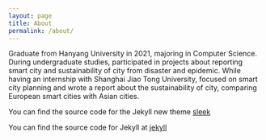 ```yaml
---
layout: page
title: About
permalink: /about/
---
```


Graduate from Hanyang University in 2021, majoring in Computer Science. During undergraduate studies, participated in projects about reporting smart city and sustainability of city from disaster and epidemic. While having an internship with Shanghai Jiao Tong University, focused on smart city planning and wrote a report about the sustainability of city, comparing European smart cities with Asian cities.

You can find the source code for the Jekyll new theme 
[sleek](https://github.com/janczizikow/sleek)

You can find the source code for Jekyll at
[jekyll](https://github.com/jekyll/jekyll)
